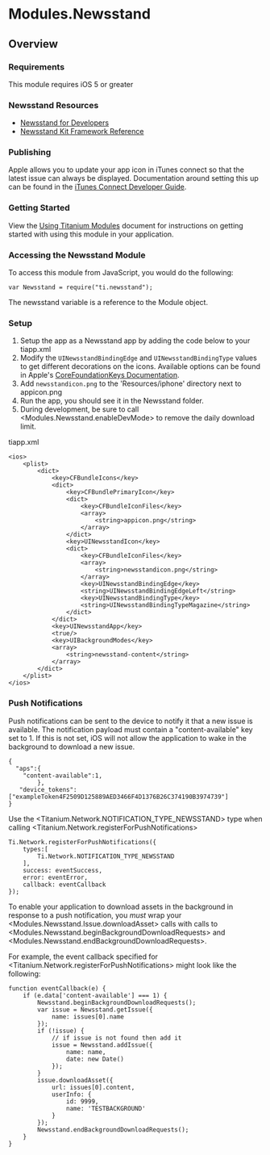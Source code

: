 # Modules.Newsstand

<TypeHeader/>

## Overview

### Requirements
This module requires iOS 5 or greater

### Newsstand Resources
-   [Newsstand for Developers](https://developer.apple.com/newsstand/)
-   [Newsstand Kit Framework Reference](https://developer.apple.com/library/ios/#documentation/StoreKit/Reference/NewsstandKit_Framework/_index.html)

### Publishing
Apple allows you to update your app icon in iTunes connect so that the latest issue can always be displayed. Documentation around setting this up can be found in the [iTunes Connect Developer Guide](https://developer.apple.com/library/ios/#documentation/LanguagesUtilities/Conceptual/iTunesConnect_Guide/14_Newsstand/Newsstand.html).

### Getting Started

View the [Using Titanium Modules](http://docs.appcelerator.com/titanium/latest/#!/guide/Using_Titanium_Modules) document for instructions on getting
started with using this module in your application.

### Accessing the Newsstand Module

   To access this module from JavaScript, you would do the following:

   	var Newsstand = require("ti.newsstand");

   The newsstand variable is a reference to the Module object.

### Setup

1. Setup the app as a Newsstand app by adding the code below to your tiapp.xml
2. Modify the `UINewsstandBindingEdge` and `UINewsstandBindingType` values to get different decorations on the icons. Available options can be found in Apple's [CoreFoundationKeys Documentation](https://developer.apple.com/library/mac/#documentation/General/Reference/InfoPlistKeyReference/Articles/CoreFoundationKeys.html).
3. Add `newsstandicon.png` to the 'Resources/iphone' directory next to appicon.png
4. Run the app, you should see it in the Newsstand folder.
5. During development, be sure to call <Modules.Newsstand.enableDevMode> to remove the daily download limit.

tiapp.xml

	<ios>
        <plist>
            <dict>
                <key>CFBundleIcons</key>
                <dict>
                    <key>CFBundlePrimaryIcon</key>
                    <dict>
                        <key>CFBundleIconFiles</key>
                        <array>
                            <string>appicon.png</string>
                        </array>
                    </dict>
                    <key>UINewsstandIcon</key>
                    <dict>
                        <key>CFBundleIconFiles</key>
                        <array>
                            <string>newsstandicon.png</string>
                        </array>
                        <key>UINewsstandBindingEdge</key>
                        <string>UINewsstandBindingEdgeLeft</string>
                        <key>UINewsstandBindingType</key>
                        <string>UINewsstandBindingTypeMagazine</string>
                    </dict>
                </dict>
                <key>UINewsstandApp</key>
                <true/>
                <key>UIBackgroundModes</key>
                <array>
                    <string>newsstand-content</string>
                </array>
            </dict>
        </plist>
    </ios>

### Push Notifications

Push notifications can be sent to the device to notify it that a new issue is available. The notification payload must contain a "content-available" key set to 1. If this is not set, iOS will not allow the application to wake in the background to download a new issue.

	{
	  "aps":{
		"content-available":1,
	        },
	   "device_tokens": ["exampleToken4F2509D125889AED3466F4D1376B26C374190B3974739"]
	}

Use the <Titanium.Network.NOTIFICATION_TYPE_NEWSSTAND> type when calling <Titanium.Network.registerForPushNotifications>

	Ti.Network.registerForPushNotifications({
	    types:[
	        Ti.Network.NOTIFICATION_TYPE_NEWSSTAND
	    ],
	    success: eventSuccess,
	    error: eventError,
	    callback: eventCallback
	});

To enable your application to download assets in the background in response to a push notification, you *must* wrap 
your <Modules.Newsstand.Issue.downloadAsset> calls with calls to <Modules.Newsstand.beginBackgroundDownloadRequests> and <Modules.Newsstand.endBackgroundDownloadRequests>.

For example, the event callback specified for <Titanium.Network.registerForPushNotifications> might look like the following:

	function eventCallback(e) {
	  	if (e.data['content-available'] === 1) {
			Newsstand.beginBackgroundDownloadRequests();
			var issue = Newsstand.getIssue({
				name: issues[0].name
			});	
			if (!issue) {
				// if issue is not found then add it
				issue = Newsstand.addIssue({
					name: name,
					date: new Date()
				});
			}
			issue.downloadAsset({
				url: issues[0].content,
				userInfo: {
					id: 9999,
					name: 'TESTBACKGROUND'
				}
			});
			Newsstand.endBackgroundDownloadRequests();
	  	}
	}

<ApiDocs/>
